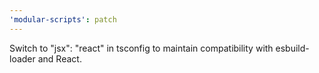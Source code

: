 ```yaml
---
'modular-scripts': patch
---
```


Switch to "jsx": "react" in tsconfig to maintain compatibility with
esbuild-loader and React.

